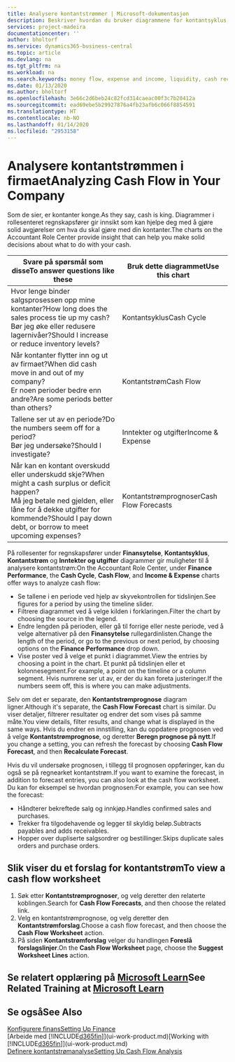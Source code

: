 ```yaml
---
title: Analysere kontantstrømmer | Microsoft-dokumentasjon
description: Beskriver hvordan du bruker diagrammene for kontantsyklus, inntekter og utgifter, kontantstrøm og kontantstrømprognose til å analysere tidligere og fremtidige pengestrømmer inn og ut av firmaet.
services: project-madeira
documentationcenter: ''
author: bholtorf
ms.service: dynamics365-business-central
ms.topic: article
ms.devlang: na
ms.tgt_pltfrm: na
ms.workload: na
ms.search.keywords: money flow, expense and income, liquidity, cash receipts minus cash payments, Cartera
ms.date: 01/13/2020
ms.author: bholtorf
ms.openlocfilehash: 3e66c2d6beb24c82fcd314caeac00f3c7b20412a
ms.sourcegitcommit: ead69ebe5b29927876a4fb23afb6c066f8854591
ms.translationtype: HT
ms.contentlocale: nb-NO
ms.lasthandoff: 01/14/2020
ms.locfileid: "2953158"
---
```

# <a name="analyzing-cash-flow-in-your-company"></a><span data-ttu-id="5ee2e-103">Analysere kontantstrømmen i firmaet</span><span class="sxs-lookup"><span data-stu-id="5ee2e-103">Analyzing Cash Flow in Your Company</span></span>
<span data-ttu-id="5ee2e-104">Som de sier, er kontanter konge.</span><span class="sxs-lookup"><span data-stu-id="5ee2e-104">As they say, cash is king.</span></span> <span data-ttu-id="5ee2e-105">Diagrammer i rollesenteret regnskapsfører gir innsikt som kan hjelpe deg med å gjøre solid avgjørelser om hva du skal gjøre med din kontanter.</span><span class="sxs-lookup"><span data-stu-id="5ee2e-105">The charts on the Accountant Role Center provide insight that can help you make solid decisions about what to do with your cash.</span></span>  

| <span data-ttu-id="5ee2e-106">Svare på spørsmål som disse</span><span class="sxs-lookup"><span data-stu-id="5ee2e-106">To answer questions like these</span></span> | <span data-ttu-id="5ee2e-107">Bruk dette diagrammet</span><span class="sxs-lookup"><span data-stu-id="5ee2e-107">Use this chart</span></span> |
| --- | --- |
| <span data-ttu-id="5ee2e-108">Hvor lenge binder salgsprosessen opp mine kontanter?</span><span class="sxs-lookup"><span data-stu-id="5ee2e-108">How long does the sales process tie up my cash?</span></span></br> <span data-ttu-id="5ee2e-109">Bør jeg øke eller redusere lagernivåer?</span><span class="sxs-lookup"><span data-stu-id="5ee2e-109">Should I increase or reduce inventory levels?</span></span> |<span data-ttu-id="5ee2e-110">Kontantsyklus</span><span class="sxs-lookup"><span data-stu-id="5ee2e-110">Cash Cycle</span></span> |
| <span data-ttu-id="5ee2e-111">Når kontanter flytter inn og ut av firmaet?</span><span class="sxs-lookup"><span data-stu-id="5ee2e-111">When did cash move in and out of my company?</span></span></br> <span data-ttu-id="5ee2e-112">Er noen perioder bedre enn andre?</span><span class="sxs-lookup"><span data-stu-id="5ee2e-112">Are some periods better than others?</span></span> |<span data-ttu-id="5ee2e-113">Kontantstrøm</span><span class="sxs-lookup"><span data-stu-id="5ee2e-113">Cash Flow</span></span> |
| <span data-ttu-id="5ee2e-114">Tallene ser ut av en periode?</span><span class="sxs-lookup"><span data-stu-id="5ee2e-114">Do the numbers seem off for a period?</span></span></br> <span data-ttu-id="5ee2e-115">Bør jeg undersøke?</span><span class="sxs-lookup"><span data-stu-id="5ee2e-115">Should I investigate?</span></span> |<span data-ttu-id="5ee2e-116">Inntekter og utgifter</span><span class="sxs-lookup"><span data-stu-id="5ee2e-116">Income & Expense</span></span> |
| <span data-ttu-id="5ee2e-117">Når kan en kontant overskudd eller underskudd skje?</span><span class="sxs-lookup"><span data-stu-id="5ee2e-117">When might a cash surplus or deficit happen?</span></span></br> <span data-ttu-id="5ee2e-118">Må jeg betale ned gjelden, eller låne for å dekke utgifter for kommende?</span><span class="sxs-lookup"><span data-stu-id="5ee2e-118">Should I pay down debt, or borrow to meet upcoming expenses?</span></span> |<span data-ttu-id="5ee2e-119">Kontantstrømprognoser</span><span class="sxs-lookup"><span data-stu-id="5ee2e-119">Cash Flow Forecasts</span></span> |

<span data-ttu-id="5ee2e-120">På rollesenter for regnskapsfører under **Finansytelse**, **Kontantsyklus**, **Kontantstrøm** og **Inntekter og utgifter** diagrammer gir muligheter til å analysere kontantstrøm:</span><span class="sxs-lookup"><span data-stu-id="5ee2e-120">On the Accountant Role Center, under **Finance Performance**, the **Cash Cycle**, **Cash Flow**, and **Income & Expense** charts offer ways to analyze cash flow:</span></span>  

* <span data-ttu-id="5ee2e-121">Se tallene i en periode ved hjelp av skyvekontrollen for tidslinjen.</span><span class="sxs-lookup"><span data-stu-id="5ee2e-121">See figures for a period by using the timeline slider.</span></span>  
* <span data-ttu-id="5ee2e-122">Filtrere diagrammet ved å velge kilden i forklaringen.</span><span class="sxs-lookup"><span data-stu-id="5ee2e-122">Filter the chart by choosing the source in the legend.</span></span>  
* <span data-ttu-id="5ee2e-123">Endre lengden på perioden, eller gå til forrige eller neste periode, ved å velge alternativer på den **Finansytelse** rullegardinlisten.</span><span class="sxs-lookup"><span data-stu-id="5ee2e-123">Change the length of the period, or go to the previous or next period, by choosing options on the **Finance Performance** drop down.</span></span>  
* <span data-ttu-id="5ee2e-124">Vise poster ved å velge et punkt i diagrammet.</span><span class="sxs-lookup"><span data-stu-id="5ee2e-124">View the entries by choosing a point in the chart.</span></span> <span data-ttu-id="5ee2e-125">Et punkt på tidslinjen eller et kolonnesegment.</span><span class="sxs-lookup"><span data-stu-id="5ee2e-125">For example, a point on the timeline or a column segment.</span></span> <span data-ttu-id="5ee2e-126">Hvis numrene ser ut av, er der du kan foreta justeringer.</span><span class="sxs-lookup"><span data-stu-id="5ee2e-126">If the numbers seem off, this is where you can make adjustments.</span></span>  

<span data-ttu-id="5ee2e-127">Selv om det er separate, den **Kontantstrømprognose** diagram ligner.</span><span class="sxs-lookup"><span data-stu-id="5ee2e-127">Although it's separate, the **Cash Flow Forecast** chart is similar.</span></span> <span data-ttu-id="5ee2e-128">Du viser detaljer, filtrerer resultater og endrer det som vises på samme måte.</span><span class="sxs-lookup"><span data-stu-id="5ee2e-128">You view details, filter results, and change what is displayed in the same ways.</span></span> <span data-ttu-id="5ee2e-129">Hvis du endrer en innstilling, kan du oppdatere prognosen ved å velge **Kontantstrømprognose**, og deretter **Beregn prognose på nytt**.</span><span class="sxs-lookup"><span data-stu-id="5ee2e-129">If you change a setting, you can refresh the forecast by choosing **Cash Flow Forecast**, and then **Recalculate Forecast**.</span></span>

<span data-ttu-id="5ee2e-130">Hvis du vil undersøke prognosen, i tillegg til prognosen oppføringer, kan du også se på regnearket kontantstrøm.</span><span class="sxs-lookup"><span data-stu-id="5ee2e-130">If you want to examine the forecast, in addition to forecast entries, you can also look at the cash flow worksheet.</span></span> <span data-ttu-id="5ee2e-131">Du kan for eksempel se hvordan prognosen:</span><span class="sxs-lookup"><span data-stu-id="5ee2e-131">For example, you can see how the forecast:</span></span>

* <span data-ttu-id="5ee2e-132">Håndterer bekreftede salg og innkjøp.</span><span class="sxs-lookup"><span data-stu-id="5ee2e-132">Handles confirmed sales and purchases.</span></span>  
* <span data-ttu-id="5ee2e-133">Trekker fra tilgodehavende og legger til skyldig beløp.</span><span class="sxs-lookup"><span data-stu-id="5ee2e-133">Subtracts payables and adds receivables.</span></span>  
* <span data-ttu-id="5ee2e-134">Hopper over dupliserte salgsordrer og bestillinger.</span><span class="sxs-lookup"><span data-stu-id="5ee2e-134">Skips duplicate sales orders and purchase orders.</span></span>  

## <a name="to-view-a-cash-flow-worksheet"></a><span data-ttu-id="5ee2e-135">Slik viser du et forslag for kontantstrøm</span><span class="sxs-lookup"><span data-stu-id="5ee2e-135">To view a cash flow worksheet</span></span>
1. <span data-ttu-id="5ee2e-136">Søk etter **Kontantstrømprognoser**, og velg deretter den relaterte koblingen.</span><span class="sxs-lookup"><span data-stu-id="5ee2e-136">Search for **Cash Flow Forecasts**, and then choose the related link.</span></span>  
2. <span data-ttu-id="5ee2e-137">Velg en kontantstrømprognose, og velg deretter den **Kontantstrømforslag**.</span><span class="sxs-lookup"><span data-stu-id="5ee2e-137">Choose a cash flow forecast, and then choose the **Cash Flow Worksheet** action.</span></span>  
3. <span data-ttu-id="5ee2e-138">På siden **Kontantstrømforslag** velger du handlingen **Foreslå forslagslinjer**.</span><span class="sxs-lookup"><span data-stu-id="5ee2e-138">On the **Cash Flow Worksheet** page, choose the **Suggest Worksheet Lines** action.</span></span>  

## <a name="see-related-training-at-microsoft-learnlearnmodulesforecast-cash-flow-dynamics-365-business-centralindex"></a><span data-ttu-id="5ee2e-139">Se relatert opplæring på [Microsoft Learn](/learn/modules/forecast-cash-flow-dynamics-365-business-central/index)</span><span class="sxs-lookup"><span data-stu-id="5ee2e-139">See Related Training at [Microsoft Learn](/learn/modules/forecast-cash-flow-dynamics-365-business-central/index)</span></span>

## <a name="see-also"></a><span data-ttu-id="5ee2e-140">Se også</span><span class="sxs-lookup"><span data-stu-id="5ee2e-140">See Also</span></span>
[<span data-ttu-id="5ee2e-141">Konfigurere finans</span><span class="sxs-lookup"><span data-stu-id="5ee2e-141">Setting Up Finance</span></span>](finance-setup-finance.md)  
<span data-ttu-id="5ee2e-142">[Arbeide med [!INCLUDE[d365fin](includes/d365fin_md.md)]](ui-work-product.md)</span><span class="sxs-lookup"><span data-stu-id="5ee2e-142">[Working with [!INCLUDE[d365fin](includes/d365fin_md.md)]](ui-work-product.md)</span></span>  
[<span data-ttu-id="5ee2e-143">Definere kontantstrømanalyse</span><span class="sxs-lookup"><span data-stu-id="5ee2e-143">Setting Up Cash Flow Analysis</span></span>](finance-setup-cash-flow-analyses.md)  
